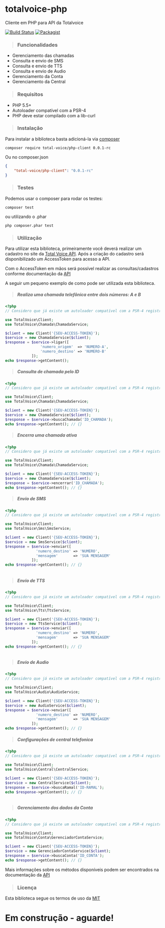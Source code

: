 # totalvoice-php
Cliente em PHP para API da Totalvoice

[![Build Status](https://travis-ci.org/totalvoice/totalvoice-php.svg?branch=master)](http://travis-ci.org/#!/totalvoice/totalvoice-php)
[![Packagist](https://img.shields.io/packagist/v/total-voice/php-client.svg?style=flat-square)](https://github.com/totalvoice/totalvoice-php)

> ### Funcionalidades

- Gerenciamento das chamadas
- Consulta e envio de SMS
- Consulta e envio de TTS
- Consulta e envio de Audio
- Gerenciamento da Conta
- Gerenciamento da Central

> ### Requisitos

- PHP 5.5+
- Autoloader compatível com a PSR-4
- PHP deve estar compilado com a lib-curl

> ### Instalação

Para instalar a biblioteca basta adicioná-la via [composer](https://getcomposer.org/download/)

```composer
composer require total-voice/php-client 0.0.1-rc
```

Ou no composer.json

```json
{
    "total-voice/php-client": "0.0.1-rc"
}
```

> ### Testes

Podemos usar o composer para rodar os testes:

```composer
composer test
```
ou utilizando o .phar

```composer
php composer.phar test
```

> ### Utilização

Para utilizar esta biblioteca, primeiramente você deverá realizar um cadastro no site da [Total Voice API](http://www.totalvoice.com.br/api/).
Após a criação do cadastro será disponibilizado um AccessToken para acesso a API.

Com o AccessToken em mãos será possível realizar as consultas/cadastros conforme documentação da [API](https://api.totalvoice.com.br/doc/#/)

A seguir um pequeno exemplo de como pode ser utilizada esta biblioteca.

> ##### Realiza uma chamada telefônica entre dois números: A e B

```php
<?php
// Considero que já existe um autoloader compatível com a PSR-4 registrado

use TotalVoice\Client;
use TotalVoice\Chamada\ChamadaService;

$client = new Client('{SEU-ACCESS-TOKEN}');
$service = new ChamadaService($client);
$response = $service->ligar([
                'numero_origem'  => 'NUMERO-A',
                'numero_destino' => 'NUMERO-B'
            ]);
echo $response->getContent();

```

> ##### Consulta de chamada pelo ID

```php
<?php
// Considero que já existe um autoloader compatível com a PSR-4 registrado

use TotalVoice\Client;
use TotalVoice\Chamada\ChamadaService;

$client = new Client('{SEU-ACCESS-TOKEN}');
$service = new ChamadaService($client);
$response = $service->buscaChamada('ID_CHAMADA');
echo $response->getContent(); // {}

```


> ##### Encerra uma chamada ativa

```php
<?php
// Considero que já existe um autoloader compatível com a PSR-4 registrado

use TotalVoice\Client;
use TotalVoice\Chamada\ChamadaService;

$client = new Client('{SEU-ACCESS-TOKEN}');
$service = new ChamadaService($client);
$response = $service->encerrar('ID_CHAMADA');
echo $response->getContent(); // {}

```

> ##### Envio de SMS

```php
<?php
// Considero que já existe um autoloader compatível com a PSR-4 registrado

use TotalVoice\Client;
use TotalVoice\Sms\SmsService;

$client = new Client('{SEU-ACCESS-TOKEN}');
$service = new SmsService($client);
$response = $service->enviar([
              'numero_destino' => 'NUMERO',
              'mensagem'       => 'SUA MENSAGEM'
            ]);
echo $response->getContent(); // {}
    
```

> ##### Envio de TTS

```php
<?php
// Considero que já existe um autoloader compatível com a PSR-4 registrado

use TotalVoice\Client;
use TotalVoice\Tts\TtsService;

$client = new Client('{SEU-ACCESS-TOKEN}');
$service = new TtsService($client);
$response = $service->enviar([
              'numero_destino' => 'NUMERO',
              'mensagem'       => 'SUA MENSAGEM'
            ]);
echo $response->getContent(); // {}
    
```

> ##### Envio de Audio

```php
<?php
// Considero que já existe um autoloader compatível com a PSR-4 registrado

use TotalVoice\Client;
use TotalVoice\Audio\AudioService;

$client = new Client('{SEU-ACCESS-TOKEN}');
$service = new AudioService($client);
$response = $service->enviar([
              'numero_destino' => 'NUMERO',
              'mensagem'       => 'SUA MENSAGEM'
            ]);
echo $response->getContent(); // {}

```

> ##### Configurações de central telefonica

```php
<?php
// Considero que já existe um autoloader compatível com a PSR-4 registrado

use TotalVoice\Client;
use TotalVoice\Central\CentralService;
    
$client = new Client('{SEU-ACCESS-TOKEN}');
$service = new CentralService($client);
$response = $service->buscaRamal('ID-RAMAL');
echo $response->getContent(); // {}
    
```

> ##### Gerenciamento dos dados da Conta

```php
<?php
// Considero que já existe um autoloader compatível com a PSR-4 registrado

use TotalVoice\Client;
use TotalVoice\Conta\GerenciadorContaService;

$client = new Client('{SEU-ACCESS-TOKEN}');
$service = new GerenciadorContaService($client);
$response = $service->buscaConta('ID_CONTA');
echo $response->getContent(); // {}

```

Mais informações sobre os métodos disponíveis podem ser encontrados na documentação da [API](https://api.totalvoice.com.br/doc/#/)

> ### Licença

Esta biblioteca segue os termos de uso da [MIT](https://github.com/DiloWagner/tvce-client/blob/master/LICENSE)

# Em construção - aguarde!
